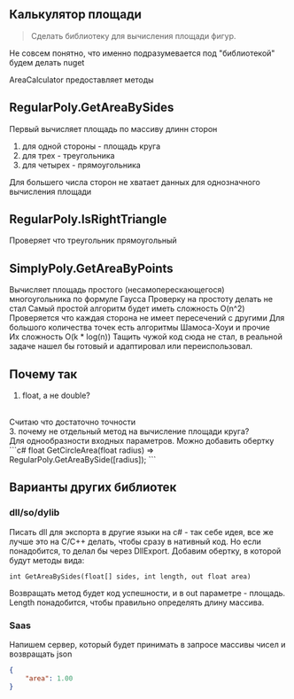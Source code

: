 ## Калькулятор площади

> Сделать библиотеку для вычисления площади фигур.

Не совсем понятно, что именно подразумевается под "библиотекой"
будем делать nuget 

AreaCalculator 
предоставляет методы

## RegularPoly.GetAreaBySides
Первый вычисляет площадь по массиву длинн сторон 
1. для одной стороны - площадь круга
2. для трех - треугольника
3. для четырех - прямоугольника
   
Для большего числа сторон не хватает данных для однозначного вычисления площади

## RegularPoly.IsRightTriangle
Проверяет что треугольник прямоугольный

## SimplyPoly.GetAreaByPoints
Вычисляет площадь простого (несамоперескающегося) многоугольника по формуле Гаусса
Проверку на простоту делать не стал
Самый простой алгоритм будет иметь сложность O(n^2)
Проверяется что каждая сторона не имеет пересечений с другими 
Для большого количества точек есть алгоритмы Шамоса-Хоуи и прочие <br>
Их сложность O(k * log(n))
Тащить чужой код сюда не стал, в реальной задаче нашел бы готовый и адаптировал или переиспользовал.

## Почему так
1. float, а не double?
<br>
Считаю что достаточно точности
<br>
3. почему не отдельный метод на вычисление площади круга?
<br>
Для однообразности входных параметров. Можно добавить обертку 
```c#
float GetCircleArea(float radius)
    => RegularPoly.GetAreaBySide([radius]);
```

## Варианты других библиотек 

### dll/so/dylib
Писать dll для экспорта в другие языки на с# - так себе идея, все же лучше это на C/C++ делать, 
чтобы сразу в нативный код. 
Но если понадобится, то делал бы через DllExport. 
Добавим обертку, в которой будут методы вида: 

`int GetAreaBySides(float[] sides, int length, out float area)`

Возвращать метод будет код успешности, и в out параметре - площадь. <br>
Length понадобится, чтобы правильно определять длину массива.

### Saas
Напишем сервер, который будет принимать в запросе массивы чисел и возвращать json

```json
{ 
    "area": 1.00 
}
```
